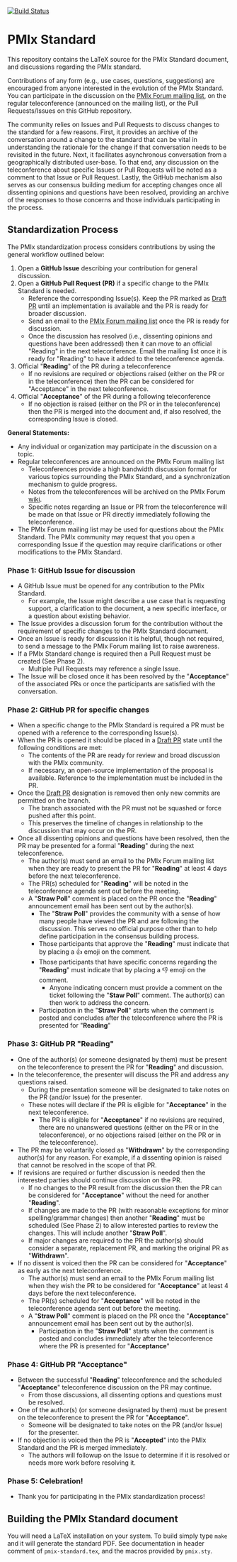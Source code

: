 [![Build Status](https://travis-ci.org/pmix/pmix-standard.svg?branch=master)](https://travis-ci.org/pmix/pmix-standard)

# PMIx Standard

This repository contains the LaTeX source for the PMIx Standard document, and discussions regarding the PMIx standard.

Contributions of any form (e.g., use cases, questions, suggestions) are encouraged from anyone interested in the evolution of the PMIx Standard.
You can participate in the discussion on the [PMIx Forum mailing list](https://groups.google.com/group/pmix-forum),
on the regular teleconference (announced on the mailing list), or the Pull Requests/Issues
on this GitHub repository.

The community relies on Issues and Pull Requests to discuss changes to the standard for
a few reasons. First, it provides an archive of the conversation around a change to the
standard that can be vital in understanding the rationale for the change if that conversation
needs to be revisited in the future. Next, it facilitates asynchronous conversation from
a geographically distributed user-base. To that end, any discussion on the teleconference
about specific Issues or Pull Requests will be noted as a comment to that Issue or Pull Request. Lastly, the GitHub mechanism also serves as our consensus building medium for accepting changes
once all dissenting opinions and questions have been resolved, providing an archive of
the responses to those concerns and those individuals participating in the process.


## Standardization Process

The PMIx standardization process considers contributions by using the general workflow outlined below:

 1. Open a **GitHub Issue** describing your contribution for general discussion.
 2. Open a **GitHub Pull Request (PR)** if a specific change to the PMIx Standard is needed.
    * Reference the corresponding Issue(s). Keep the PR marked as [Draft PR](https://github.blog/2019-02-14-introducing-draft-pull-requests/) until an implementation is available and the PR is ready for broader discussion.
    * Send an email to the [PMIx Forum mailing list](https://groups.google.com/forum/#!forum/pmix-forum) once the PR is ready for discussion.
    * Once the discussion has resolved (i.e., dissenting opinions and questions have been addressed) then it can move to an official "Reading" in the next teleconference. Email the mailing list once it is ready for "Reading" to have it added to the teleconference agenda.
 3. Official "**Reading**" of the PR during a teleconference
    * If no revisions are required or objections raised (either on the PR or in the teleconference) then the PR can be considered for "Acceptance" in the next teleconference.
 4. Official "**Acceptance**" of the PR during a following teleconference
    * If no objection is raised (either on the PR or in the teleconference) then the PR is merged into the document and, if also resolved, the corresponding Issue is closed.

**General Statements:**

 * Any individual or organization may participate in the discussion on a topic.
 * Regular teleconferences are announced on the PMIx Forum mailing list
   - Teleconferences provide a high bandwidth discussion format for various topics
     surrounding the PMIx Standard, and a synchronization mechanism to guide progress.
   - Notes from the teleconferences will be archived on the PMIx Forum [wiki](https://github.com/pmix/pmix-standard/wiki#meeting-information).
   - Specific notes regarding an Issue or PR from the teleconference will be made
     on that Issue or PR directly immediately following the teleconference.
 * The PMIx Forum mailing list may be used for questions about the PMIx Standard.
   The PMIx community may request that you open a corresponding Issue if the question
   may require clarifications or other modifications to the PMIx Standard.


### Phase 1: GitHub Issue for discussion

 * A GitHub Issue must be opened for any contribution to the PMIx Standard.
   - For example, the Issue might describe a use case that is requesting support,
     a clarification to the document, a new specific interface, or a question about
     existing behavior.
 * The Issue provides a discussion forum for the contribution without the requirement
   of specific changes to the PMIx Standard document.
 * Once an Issue is ready for discussion it is helpful, though not required, to send a message to the PMIx Forum mailing list to raise awareness.
 * If a PMIx Standard change is required then a Pull Request must be created (See Phase 2).
    - Multiple Pull Requests may reference a single Issue.
 * The Issue will be closed once it has been resolved by the "**Acceptance**" of the
   associated PRs or once the participants are satisfied with the conversation.
   

### Phase 2: GitHub PR for specific changes

 * When a specific change to the PMIx Standard is required a PR
   must be opened with a reference to the corresponding Issue(s).
 * When the PR is opened it should be placed in a [Draft PR](https://github.blog/2019-02-14-introducing-draft-pull-requests/) state until the following conditions
   are met:
   - The contents of the PR are ready for review and broad discussion with the PMIx community.
   - If necessary, an open-source implementation of the proposal is available.
     Reference to the implementation must be included in the PR.
 * Once the [Draft PR](https://github.blog/2019-02-14-introducing-draft-pull-requests/) designation is removed then only new commits are permitted on the branch.
   - The branch associated with the PR must not be squashed or force pushed after this point.
   - This preserves the timeline of changes in relationship to the discussion that may occur on the PR.
 * Once all dissenting opinions and questions have been resolved, then the PR may be presented for a formal "**Reading**" during the next teleconference.
   - The author(s) must send an email to the PMIx Forum mailing list when they are ready to present the PR for "**Reading**" at least 4 days before the next teleconference.
   - The PR(s) scheduled for "**Reading**" will be noted in the teleconference agenda sent out before the meeting.
   - A "**Straw Poll**" comment is placed on the PR once the "**Reading**" announcement email has been sent out by the author(s).
     - The "**Straw Poll**" provides the community with a sense of how many people have viewed the PR and are following the discussion. This serves no official purpose other than to help define participation in the consensus building process.
     - Those participants that approve the "**Reading**" must indicate that by placing a :+1: emoji on the comment.
     - Those participants that have specific concerns regarding the "**Reading**" must indicate that by placing a :-1: emoji on the comment.
         - Anyone indicating concern must provide a comment on the ticket following the "**Staw Poll**" comment. The author(s) can then work to address the concern.
     - Participation in the "**Straw Poll**" starts when the comment is posted and concludes after the teleconference where the PR is presented for "**Reading**"


### Phase 3: GitHub PR "Reading"

 * One of the author(s) (or someone designated by them) must be present on the teleconference to present the PR for "**Reading**" and discussion.
 * In the teleconference, the presenter will discuss the PR and address any questions raised.
   - During the presentation someone will be designated to take notes on the PR (and/or Issue) for the presenter.
   - These notes will declare if the PR is eligible for "**Acceptance**" in the next teleconference.
     - The PR is eligible for "**Acceptance**" if no revisions are required, there are no unanswered questions (either on the PR or in the teleconference), or no objections raised (either on the PR or in the teleconference).
 * The PR may be voluntarily closed as "**Withdrawn**" by the corresponding author(s) for any reason. For example, if a dissenting opinion is raised that cannot be resolved in the scope of that PR.
 * If revisions are required or further discussion is needed then the interested parties should continue discussion on the PR.
   - If no changes to the PR result from the discussion then the PR can be considered for "**Acceptance**" without the need for another "**Reading**".
   - If changes are made to the PR (with reasonable exceptions for minor spelling/grammar changes) then another "**Reading**" must be scheduled (See Phase 2) to allow interested parties to review the changes. This will include another "**Straw Poll**".
   - If major changes are required to the PR the author(s) should consider a separate, replacement PR, and marking the original PR as "**Withdrawn**".
 * If no dissent is voiced then the PR can be considered for "**Acceptance**" as early as the next teleconference.
   - The author(s) must send an email to the PMIx Forum mailing list when they wish the PR to be considered for "**Acceptance**" at least 4 days before the next teleconference.
   - The PR(s) scheduled for "**Acceptance**" will be noted in the teleconference agenda sent out before the meeting.
   - A "**Straw Poll**" comment is placed on the PR once the "**Acceptance**" announcement email has been sent out by the author(s).
     - Participation in the "**Straw Poll**" starts when the comment is posted and concludes immediately after the teleconference where the PR is presented for "**Acceptance**"


### Phase 4: GitHub PR "Acceptance"

 * Between the successful "**Reading**" teleconference and the scheduled "**Acceptance**" teleconference discussion on the PR may continue.
   - From those discussions, all dissenting options and questions must be resolved.
 * One of the author(s) (or someone designated by them) must be present on the teleconference to present the PR for "**Acceptance**".
   - Someone will be designated to take notes on the PR (and/or Issue) for the presenter.
 * If no objection is voiced then the PR is "**Accepted**" into the PMIx Standard and the PR is merged immediately.
   - The authors will followup on the Issue to determine if it is resolved or needs more work before resolving it.


### Phase 5: Celebration!

 * Thank you for participating in the PMIx standardization process!


## Building the PMIx Standard document

You will need a LaTeX installation on your system.
To build simply type `make` and it will generate the standard PDF.
See documentation in header comment of `pmix-standard.tex`, and the macros provided by `pmix.sty`.
